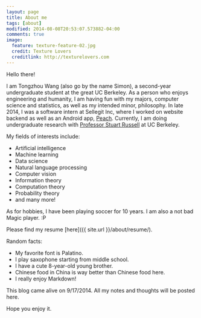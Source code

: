 ```yaml
---
layout: page
title: About me
tags: [about]
modified: 2014-08-08T20:53:07.573882-04:00
comments: true
image:
  feature: texture-feature-02.jpg
  credit: Texture Lovers
  creditlink: http://texturelovers.com
---
```


Hello there!

I am Tongzhou Wang (also go by the name Simon), a second-year undergraduate student at the great UC Berkeley. As a person who enjoys engineering and humanity, I am having fun with my majors, computer science and statistics, as well as my intended minor, philosophy. In late 2014, I was a software intern at Sellegit Inc, where I worked on website backend as well as an Android app, [Peach](https://peachapp.com/). Currently, I am doing undergraduate research with [Professor Stuart Russell](http://www.cs.berkeley.edu/~russell/) at UC Berkeley.

My fields of interests include:

+ Artificial intelligence
+ Machine learning
+ Data science
+ Natural language processing
+ Computer vision
+ Information theory
+ Computation theory
+ Probability theory
+ and many more!

As for hobbies, I have been playing soccer for 10 years. I am also a not bad Magic player. :P

Please find my resume [here]({{ site.url }}/about/resume/).

Random facts:

+ My favorite font is Palatino.
+ I play saxophone starting from middle school.
+ I have a cute 8-year-old young brother.
+ Chinese food in China is way better than Chinese food here.
+ I really enjoy Markdown!

This blog came alive on 9/17/2014. All my notes and thoughts will be posted here.

Hope you enjoy it.